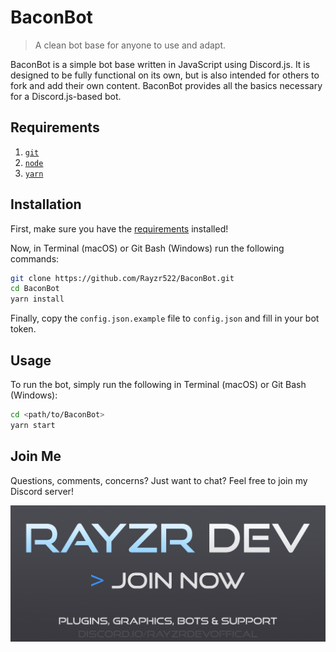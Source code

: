 # BaconBot

> A clean bot base for anyone to use and adapt.

BaconBot is a simple bot base written in JavaScript using Discord.js. It is designed to be fully functional on its own, but is also intended for others to fork and add their own content. BaconBot provides all the basics necessary for a Discord.js-based bot.

## Requirements

1. [`git`](https://git-scm.com/downloads)
2. [`node`](https://nodejs.org/en/download/)
3. [`yarn`](https://yarnpkg.com/en/docs/install)

## Installation

First, make sure you have the [requirements](#requirements) installed!

Now, in Terminal (macOS) or Git Bash (Windows) run the following commands:

```bash
git clone https://github.com/Rayzr522/BaconBot.git
cd BaconBot
yarn install
```

Finally, copy the `config.json.example` file to `config.json` and fill in your bot token.

## Usage

To run the bot, simply run the following in Terminal (macOS) or Git Bash (Windows):

```bash
cd <path/to/BaconBot>
yarn start
```

## Join Me

Questions, comments, concerns? Just want to chat? Feel free to join my Discord server!

[![Discord Badge](https://github.com/Rayzr522/ProjectResources/raw/master/RayzrDev/badge-small.png)](https://discord.io/rayzrdevofficial)
